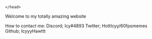 <!DOCTYPE html>
<html>
  <head>
    <meta charset="utf-8">
     <style>
    .Contact {
    rgb:200,200,200;
    </style>
    
    </head>
   Welcome to my totally amazing website
   
    
  <body>
   
   <p class="Contact">How to contact me: Discord; Icy#4893 Twitter; HottIcyy/60fpsmemes Github; IcyyyHawttt</p>
   
   
   
   
   
   
   
   
   
   
   
   
   
   
   </body>

